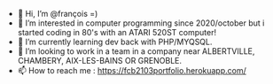 - 👋 Hi, I’m @françois =)
- 👀 I’m interested in computer programming since 2020/october but i started coding in 80's with an ATARI 520ST computer!
- 🌱 I’m currently learning dev back with PHP/MYQSQL.
- 💞️ I’m looking to work in a team in a company near ALBERTVILLE, CHAMBERY, AIX-LES-BAINS OR GRENOBLE.
- 📫 How to reach me : https://fcb2103portfolio.herokuapp.com/

<!---
fransoa2103/fransoa2103 is a ✨ special ✨ repository because its `README.md` (this file) appears on your GitHub profile.
You can click the Preview link to take a look at your changes.
--->
